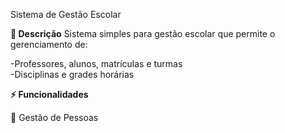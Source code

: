 Sistema de Gestão Escolar

**🏫 Descrição**
Sistema simples para gestão escolar que permite o gerenciamento de:

 -Professores, alunos, matrículas e turmas <br>
 -Disciplinas e grades horárias <br>
 
 **⚡ Funcionalidades**<br>

  👥 Gestão de Pessoas
  
